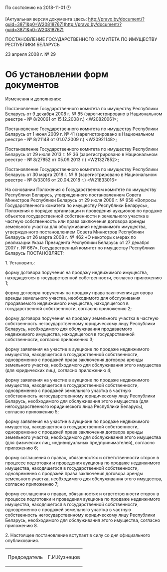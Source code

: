 По состоянию на 2018-11-01 &#x1F550;

[Актуальная версия документа здесь: http://pravo.by/document/?guid=3871&p0=W20818767](http://pravo.by/document/?guid=3871&p0=W20818767)

<p>ПОСТАНОВЛЕНИЕ ГОСУДАРСТВЕННОГО КОМИТЕТА ПО ИМУЩЕСТВУ РЕСПУБЛИКИ БЕЛАРУСЬ</p>
<p>23 апреля 2008 г. № 29</p>
<h1>Об установлении форм документов</h1>
<p>Изменения и дополнения:</p>
<p>Постановление Государственного комитета по имуществу Республики Беларусь от 9 декабря 2008 г. № 85 (зарегистрировано в Национальном реестре - № 8/20061 от 15.12.2008 г.) &lt;W20820061&gt;;</p>
<p>Постановление Государственного комитета по имуществу Республики Беларусь от 1 июня 2009 г. № 41 (зарегистрировано в Национальном реестре - № 8/21148 от 01.07.2009 г.) &lt;W20921148&gt;;</p>
<p>Постановление Государственного комитета по имуществу Республики Беларусь от 29 июля 2013 г. № 36 (зарегистрировано в Национальном реестре - № 8/27852 от 05.09.2013 г.) &lt;W21327852&gt;;</p>
<p>Постановление Государственного комитета по имуществу Республики Беларусь от 30 марта 2018 г. № 9 (зарегистрировано в Национальном реестре - № 8/33016 от 20.04.2018 г.) &lt;W21833016&gt;</p>
<p></p>
<p>На основании Положения о Государственном комитете по имуществу Республики Беларусь, утвержденного постановлением Совета Министров Республики Беларусь от 29 июля 2006 г. № 958 «Вопросы Государственного комитета по имуществу Республики Беларусь», Положения о порядке организации и проведения аукционов по продаже объектов государственной собственности и земельного участка в частную собственность или права заключения договора аренды земельного участка для обслуживания недвижимого имущества, утвержденного постановлением Совета Министров Республики Беларусь от 26 марта 2008 г. № 462 «О некоторых мерах по реализации Указа Президента Республики Беларусь от 27 декабря 2007 г. № 667», Государственный комитет по имуществу Республики Беларусь ПОСТАНОВЛЯЕТ:</p>
<p>1. Установить:</p>
<p>форму договора поручения на продажу недвижимого имущества, находящегося в государственной собственности, согласно приложению 1;</p>
<p>форму договора поручения на продажу права заключения договора аренды земельного участка, необходимого для обслуживания продаваемого недвижимого имущества, находящегося в государственной собственности, согласно приложению 2;</p>
<p>форму договора поручения на продажу земельного участка в частную собственность негосударственному юридическому лицу Республики Беларусь, необходимого для обслуживания продаваемого недвижимого имущества, находящегося в государственной собственности, согласно приложению 3;</p>
<p>форму заявления на участие в аукционе по продаже недвижимого имущества, находящегося в государственной собственности, одновременно с продажей права заключения договора аренды земельного участка, необходимого для обслуживания этого имущества (для юридических лиц), согласно приложению 4;</p>
<p>форму заявления на участие в аукционе по продаже недвижимого имущества, находящегося в государственной собственности, одновременно с продажей земельного участка в частную собственность негосударственному юридическому лицу Республики Беларусь, необходимого для обслуживания этого имущества (для негосударственного юридического лица Республики Беларусь), согласно приложению 5;</p>
<p>форму заявления на участие в аукционе по продаже недвижимого имущества, находящегося в государственной собственности, одновременно с продажей права заключения договора аренды земельного участка, необходимого для обслуживания этого имущества (для физических лиц, индивидуальных предпринимателей), согласно приложению 6;</p>
<p>форму соглашения о правах, обязанностях и ответственности сторон в процессе подготовки и проведения аукциона по продаже недвижимого имущества, находящегося в государственной собственности, одновременно с продажей права заключения договора аренды земельного участка, необходимого для обслуживания этого имущества, согласно приложению 7;</p>
<p>форму соглашения о правах, обязанностях и ответственности сторон в процессе подготовки и проведения аукциона по продаже недвижимого имущества, находящегося в государственной собственности, одновременно с продажей земельного участка в частную собственность негосударственному юридическому лицу Республики Беларусь, необходимого для обслуживания этого имущества, согласно приложению 8.</p>
<p>2. Настоящее постановление вступает в силу со дня официального опубликования.</p>
<p></p>
<table><tr>
<td><p>Председатель</p></td>
<td><p>Г.И.Кузнецов</p></td>
</tr></table>
<p></p>